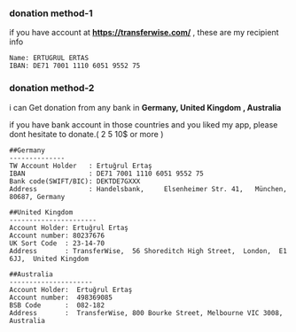 

### donation method-1
if you have account  at   **https://transferwise.com/**   , these are my recipient info
```
Name: ERTUGRUL ERTAS
IBAN: DE71 7001 1110 6051 9552 75 
```

### donation method-2
i can Get donation  from  any bank in  **Germany, United Kingdom , Australia**

if you have  bank account in  those countries and you liked my app, please dont hesitate to donate.( 2 5 10$ or more )


```
##Germany
--------------
TW Account Holder   : Ertuğrul Ertaş      
IBAN                : DE71 7001 1110 6051 9552 75
Bank code(SWIFT/BIC): DEKTDE7GXXX
Address             : Handelsbank,     Elsenheimer Str. 41,   München,   80687, Germany
    
##United Kingdom    
----------------------
Account Holder: Ertuğrul Ertaş      
Account number: 80237676
UK Sort Code  : 23-14-70
Address       : TransferWise,  56 Shoreditch High Street,  London,  E1 6JJ,  United Kingdom
    
##Australia
---------------------
Account Holder:  Ertuğrul Ertaş
Account number:  498369085
BSB Code      :  082-182
Address       :  TransferWise, 800 Bourke Street, Melbourne VIC 3008, Australia

```
